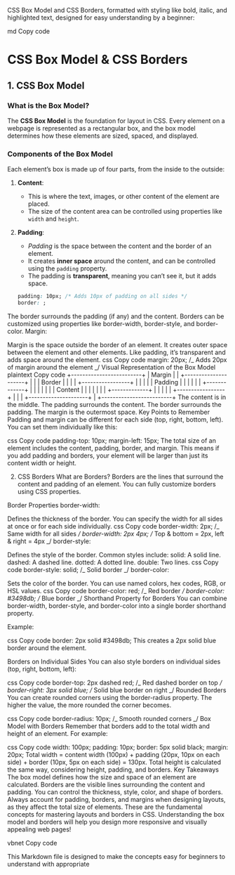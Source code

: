 CSS Box Model and CSS Borders, formatted with styling like bold, italic, and highlighted text, designed for easy understanding by a beginner:

md
Copy code

# CSS Box Model & CSS Borders

## 1. **CSS Box Model**

### What is the Box Model?

The **CSS Box Model** is the foundation for layout in CSS. Every element on a webpage is represented as a rectangular box, and the box model determines how these elements are sized, spaced, and displayed.

### Components of the Box Model

Each element’s box is made up of four parts, from the inside to the outside:

1. **Content**:

   - This is where the text, images, or other content of the element are placed.
   - The size of the content area can be controlled using properties like `width` and `height`.

2. **Padding**:

   - _Padding_ is the space between the content and the border of an element.
   - It creates **inner space** around the content, and can be controlled using the `padding` property.
   - The padding is **transparent**, meaning you can’t see it, but it adds space.

   ```css
   padding: 10px; /* Adds 10px of padding on all sides */
   border: ;
   ```

The border surrounds the padding (if any) and the content.
Borders can be customized using properties like border-width, border-style, and border-color.
Margin:

Margin is the space outside the border of an element. It creates outer space between the element and other elements.
Like padding, it’s transparent and adds space around the element.
css
Copy code
margin: 20px; /_ Adds 20px of margin around the element _/
Visual Representation of the Box Model
plaintext
Copy code
+-------------------------+
| Margin |
| +---------------------+ |
| | Border | |
| | +-----------------+ | |
| | | Padding | | |
| | | +-------------+ | | |
| | | | Content | | | |
| | | +-------------+ | | |
| | +-----------------+ | |
| +---------------------+ |
+-------------------------+
The content is in the middle.
The padding surrounds the content.
The border surrounds the padding.
The margin is the outermost space.
Key Points to Remember
Padding and margin can be different for each side (top, right, bottom, left). You can set them individually like this:

css
Copy code
padding-top: 10px;
margin-left: 15px;
The total size of an element includes the content, padding, border, and margin. This means if you add padding and borders, your element will be larger than just its content width or height.

2. CSS Borders
   What are Borders?
   Borders are the lines that surround the content and padding of an element. You can fully customize borders using CSS properties.

Border Properties
border-width:

Defines the thickness of the border.
You can specify the width for all sides at once or for each side individually.
css
Copy code
border-width: 2px; /_ Same width for all sides _/
border-width: 2px 4px; /_ Top & bottom = 2px, left & right = 4px _/
border-style:

Defines the style of the border. Common styles include:
solid: A solid line.
dashed: A dashed line.
dotted: A dotted line.
double: Two lines.
css
Copy code
border-style: solid; /_ Solid border _/
border-color:

Sets the color of the border. You can use named colors, hex codes, RGB, or HSL values.
css
Copy code
border-color: red; /_ Red border _/
border-color: #3498db; /_ Blue border _/
Shorthand Property for Borders
You can combine border-width, border-style, and border-color into a single border shorthand property.

Example:

css
Copy code
border: 2px solid #3498db;
This creates a 2px solid blue border around the element.

Borders on Individual Sides
You can also style borders on individual sides (top, right, bottom, left):

css
Copy code
border-top: 2px dashed red; /_ Red dashed border on top _/
border-right: 3px solid blue; /_ Solid blue border on right _/
Rounded Borders
You can create rounded corners using the border-radius property. The higher the value, the more rounded the corner becomes.

css
Copy code
border-radius: 10px; /_ Smooth rounded corners _/
Box Model with Borders
Remember that borders add to the total width and height of an element. For example:

css
Copy code
width: 100px;
padding: 10px;
border: 5px solid black;
margin: 20px;
Total width = content width (100px) + padding (20px, 10px on each side) + border (10px, 5px on each side) = 130px.
Total height is calculated the same way, considering height, padding, and borders.
Key Takeaways
The box model defines how the size and space of an element are calculated.
Borders are the visible lines surrounding the content and padding.
You can control the thickness, style, color, and shape of borders.
Always account for padding, borders, and margins when designing layouts, as they affect the total size of elements.
These are the fundamental concepts for mastering layouts and borders in CSS. Understanding the box model and borders will help you design more responsive and visually appealing web pages!

vbnet
Copy code

This Markdown file is designed to make the concepts easy for beginners to understand with appropriate
